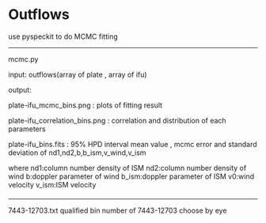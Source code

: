 # Outflows
use pyspeckit to do MCMC fitting

------
mcmc.py

input:
outflows(array of plate , array of ifu)

output:

plate-ifu_mcmc_bins.png : plots of fitting result

plate-ifu_correlation_bins.png : correlation and distribution of each parameters

plate-ifu_bins.fits :
95% HPD interval  mean value , mcmc error and standard deviation of nd1,nd2,b,b_ism,v_wind,v_ism

where 
nd1:column number density of ISM
nd2:column number density of wind
b:doppler parameter of wind
b_ism:doppler parameter of ISM
v0:wind velocity
v_ism:ISM velocity
####

------
7443-12703.txt
qualified bin number of 7443-12703
choose by eye
####
